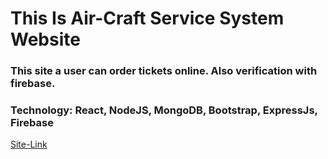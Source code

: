 <h1>This Is Air-Craft Service System Website</h1>

<h3>This site a user can order tickets online. Also verification with firebase.</h3>

<h3>Technology: React, NodeJS, MongoDB, Bootstrap, ExpressJs, Firebase</h3>

[Site-Link](https://air-craft-service.web.app/)
